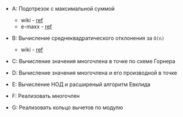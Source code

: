 - A: Подотрезок с максимальной суммой

  - wiki - [ref](https://en.wikipedia.org/wiki/Maximum_subarray_problem)
  - e-maxx - [ref](http://e-maxx.ru/algo/maximum_average_segment)

- B: Вычисление среднеквадратического отклонения за `O(n)`

  - wiki - [ref](https://en.wikipedia.org/wiki/Standard_deviation)

- C: Вычисление значения многочлена в точке по схеме Горнера
- D: Вычисление значения многочлена и его производной в точке
- E: Вычисление НОД и расширеный алгоритм Евклида
- F: Реализовать многочлен
- G: Реализовать кольцо вычетов по модулю
